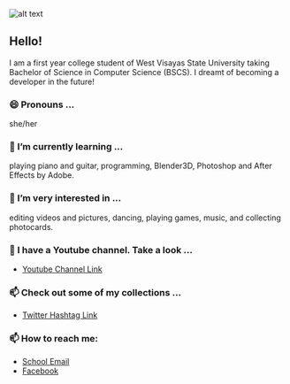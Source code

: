 ![alt text](https://github.com/phoebegrace/pebi/blob/main/It's%20Me%2C%20Phoebe.png "Welcome Text")
## Hello!

I am a first year college student of West Visayas State University taking Bachelor of Science in Computer Science (BSCS). I dreamt of becoming a developer in the future!

### 😄 Pronouns ...
she/her

### 🌱 I’m currently learning ...
playing piano and guitar, programming, Blender3D, Photoshop and After Effects by Adobe.

### 🔭 I’m very interested in ...
editing videos and pictures, dancing, playing games, music, and collecting photocards.

### 🔭 I have a Youtube channel. Take a look ...
* [Youtube Channel Link](https://www.youtube.com/channel/UCjI0VLYNmjrqO8-jWbBWasQ)

### 📫 Check out some of my collections ...
* [Twitter Hashtag Link](https://twitter.com/hashtag/pebimails?src=hashtag_click)

### 📫 How to reach me:
* [School Email](phoebegrace.juayong@wvsu.edu.ph)
* [Facebook](https://web.facebook.com/ms.potatocorner/)
